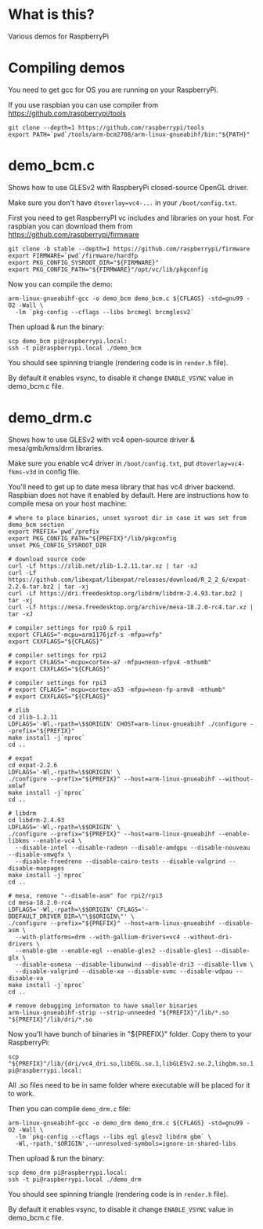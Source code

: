 # What is this?

Various demos for RaspberryPi

# Compiling demos

You need to get gcc for OS you are running on your RaspberryPi.

If you use raspbian you can use compiler from https://github.com/raspberrypi/tools

    git clone --depth=1 https://github.com/raspberrypi/tools
    export PATH=`pwd`/tools/arm-bcm2708/arm-linux-gnueabihf/bin:"${PATH}"

# demo_bcm.c

Shows how to use GLESv2 with RaspberyPi closed-source OpenGL driver.

Make sure you don't have `dtoverlay=vc4-...` in your `/boot/config.txt`.

First you need to get RaspberryPI vc includes and libraries on your host.
For raspbian you can download them from https://github.com/raspberrypi/firmware

    git clone -b stable --depth=1 https://github.com/raspberrypi/firmware
    export FIRMWARE=`pwd`/firmware/hardfp
    export PKG_CONFIG_SYSROOT_DIR="${FIRMWARE}"
    export PKG_CONFIG_PATH="${FIRMWARE}"/opt/vc/lib/pkgconfig

Now you can compile the demo:

    arm-linux-gnueabihf-gcc -o demo_bcm demo_bcm.c ${CFLAGS} -std=gnu99 -O2 -Wall \
      -lm `pkg-config --cflags --libs brcmegl brcmglesv2`

Then upload & run the binary:

    scp demo_bcm pi@raspberrypi.local:
    ssh -t pi@raspberrypi.local ./demo_bcm

You should see spinning triangle (rendering code is in `render.h` file).

By default it enables vsync, to disable it change `ENABLE_VSYNC` value in demo_bcm.c file.

# demo_drm.c

Shows how to use GLESv2 with vc4 open-source driver & mesa/gmb/kms/drm libraries.

Make sure you enable vc4 driver in `/boot/config.txt`, put `dtoverlay=vc4-fkms-v3d` in config file.

You'll need to get up to date mesa library that has vc4 driver backend. Raspbian does not
have it enabled by default. Here are instructions how to compile mesa on your host machine:

    # where to place binaries, unset sysroot dir in case it was set from demo_bcm section
    export PREFIX=`pwd`/prefix
    export PKG_CONFIG_PATH="${PREFIX}"/lib/pkgconfig
    unset PKG_CONFIG_SYSROOT_DIR
    
    # download source code
    curl -Lf https://zlib.net/zlib-1.2.11.tar.xz | tar -xJ
    curl -Lf https://github.com/libexpat/libexpat/releases/download/R_2_2_6/expat-2.2.6.tar.bz2 | tar -xj
    curl -Lf https://dri.freedesktop.org/libdrm/libdrm-2.4.93.tar.bz2 | tar -xj
    curl -Lf https://mesa.freedesktop.org/archive/mesa-18.2.0-rc4.tar.xz | tar -xJ
    
    # compiler settings for rpi0 & rpi1
    export CFLAGS="-mcpu=arm1176jzf-s -mfpu=vfp"
    export CXXFLAGS="${CFLAGS}"

    # compiler settings for rpi2
    # export CFLAGS="-mcpu=cortex-a7 -mfpu=neon-vfpv4 -mthumb"
    # export CXXFLAGS="${CFLAGS}"

    # compiler settings for rpi3
    # export CFLAGS="-mcpu=cortex-a53 -mfpu=neon-fp-armv8 -mthumb"
    # export CXXFLAGS="${CFLAGS}"

    # zlib
    cd zlib-1.2.11
    LDFLAGS='-Wl,-rpath=\$$ORIGIN' CHOST=arm-linux-gnueabihf ./configure --prefix="${PREFIX}"
    make install -j`nproc`
    cd ..

    # expat
    cd expat-2.2.6
    LDFLAGS='-Wl,-rpath=\$$ORIGIN' \
    ./configure --prefix="${PREFIX}" --host=arm-linux-gnueabihf --without-xmlwf
    make install -j`nproc`
    cd ..

    # libdrm
    cd libdrm-2.4.93
    LDFLAGS='-Wl,-rpath=\$$ORIGIN' \
    ./configure --prefix="${PREFIX}" --host=arm-linux-gnueabihf --enable-libkms --enable-vc4 \
      --disable-intel --disable-radeon --disable-amdgpu --disable-nouveau --disable-vmwgfx \
      --disable-freedreno --disable-cairo-tests --disable-valgrind --disable-manpages
    make install -j`nproc`
    cd ..

    # mesa, remove "--disable-asm" for rpi2/rpi3
    cd mesa-18.2.0-rc4
    LDFLAGS='-Wl,-rpath=\$$ORIGIN' CFLAGS='-DDEFAULT_DRIVER_DIR=\"\$$ORIGIN\"' \
    ./configure --prefix="${PREFIX}" --host=arm-linux-gnueabihf --disable-asm \
      --with-platforms=drm --with-gallium-drivers=vc4 --without-dri-drivers \
      --enable-gbm --enable-egl --enable-gles2 --disable-gles1 --disable-glx \
      --disable-osmesa --disable-libunwind --disable-dri3 --disable-llvm \
      --disable-valgrind --disable-xa --disable-xvmc --disable-vdpau --disable-va
    make install -j`nproc`
    cd ..

    # remove debugging informaton to have smaller binaries
    arm-linux-gnueabihf-strip --strip-unneeded "${PREFIX}"/lib/*.so "${PREFIX}"/lib/dri/*.so

Now you'll have bunch of binaries in "${PREFIX}" folder. Copy them to your RaspberryPi:

    scp "${PREFIX}"/lib/{dri/vc4_dri.so,libEGL.so.1,libGLESv2.so.2,libgbm.so.1,libglapi.so.0,libdrm.so.2,libexpat.so.1,libz.so.1} pi@raspberrypi.local:

All .so files need to be in same folder where executable will be placed for it to work.

Then you can compile `demo_drm.c` file:

    arm-linux-gnueabihf-gcc -o demo_drm demo_drm.c ${CFLAGS} -std=gnu99 -O2 -Wall \
      -lm `pkg-config --cflags --libs egl glesv2 libdrm gbm` \
      -Wl,-rpath,'$ORIGIN',--unresolved-symbols=ignore-in-shared-libs

Then upload & run the binary:

    scp demo_drm pi@raspberrypi.local:
    ssh -t pi@raspberrypi.local ./demo_drm

You should see spinning triangle (rendering code is in `render.h` file).

By default it enables vsync, to disable it change `ENABLE_VSYNC` value in demo_bcm.c file.

